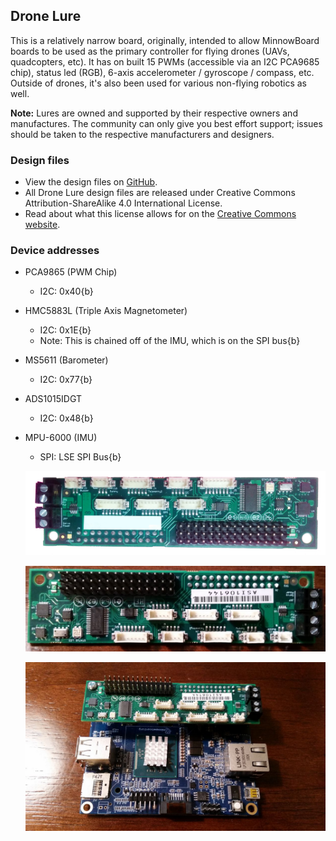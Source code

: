 ## Drone Lure

This is a relatively narrow board, originally, intended to allow 
MinnowBoard boards to be used as the primary controller for flying 
drones (UAVs, quadcopters, etc). It has on built 15 PWMs (accessible 
via an I2C PCA9685 chip), status led (RGB), 6-axis accelerometer / gyroscope / 
compass, etc. Outside of drones, it's also been used for various non-flying robotics as well.

**Note:** Lures are owned and
supported by their respective owners and manufactures. The community
can only give you best effort support; issues should be taken to
the respective manufacturers and designers.

### Design files

- View the design files on [GitHub](https://github.com/MinnowBoard-org/design-files/tree/master/expansion-boards-lures). 
- All Drone Lure design files are released under Creative Commons Attribution-ShareAlike 4.0 International License. 
- Read about what this license allows for on the [Creative Commons website](http://creativecommons.org/licenses/by-sa/4.0/).

### Device addresses

- PCA9865 (PWM Chip)
  - I2C: 0x40{b}
- HMC5883L (Triple Axis Magnetometer)
  - I2C: 0x1E{b}
  - Note: This is chained off of the IMU, which is on the SPI bus{b}
- MS5611 (Barometer)
  - I2C: 0x77{b}
- ADS1015IDGT
  - I2C: 0x48{b}
- MPU-6000 (IMU)
  - SPI: LSE SPI Bus{b}

  ![Drone Lure](pages/drone-lure/1198px-Drone-lure.png)

  ![Drone Lure](pages/drone-lure/1200px-Drone-lure2.jpg)

  ![Drone Lure on MinnowBoard](pages/drone-lure/1200px-Drone-lure-on-minnow.jpg)
